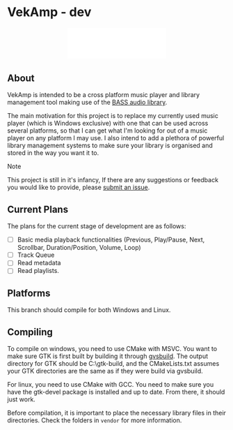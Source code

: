 # VekAmp - dev
<p align="center">
  <img alt="vekamp logo" width="45%" src="assets/branding/wordmark.svg" />
</p>

## About
VekAmp is intended to be a cross platform music player and library management tool making use of the [BASS audio library](https://www.un4seen.com/bass.html). 

The main motivation for this project is to replace my currently used music player (which is Windows exclusive) with one that can be used across several platforms, so that I can get what I'm looking for out of a music player on any platform I may use. I also intend to add a plethora of powerful library management systems to make sure your library is organised and stored in the way you want it to.
>[!NOTE]
>This project is still in it's infancy, If there are any suggestions or feedback you would like to provide, please [submit an issue](https://github.com/vektor451/vekamp/issues/new).

## Current Plans
The plans for the current stage of development are as follows: 
- [ ] Basic media playback functionalities (Previous, Play/Pause, Next, Scrollbar, Duration/Position, Volume, Loop)
- [ ] Track Queue
- [ ] Read metadata
- [ ] Read playlists.

## Platforms
This branch should compile for both Windows and Linux.

## Compiling
To compile on windows, you need to use CMake with MSVC. You want to make sure GTK is first built by building it through [gvsbuild](https://github.com/wingtk/gvsbuild). The output directory for GTK should be C:\gtk-build, and the CMakeLists.txt assumes your GTK directories are the same as if they were build via gvsbuild. 

For linux, you need to use CMake with GCC. You need to make sure you have the gtk-devel package is installed and up to date. From there, it should just work.

Before compilation, it is important to place the necessary library files in their directories. Check the folders in `vendor` for more information. 
